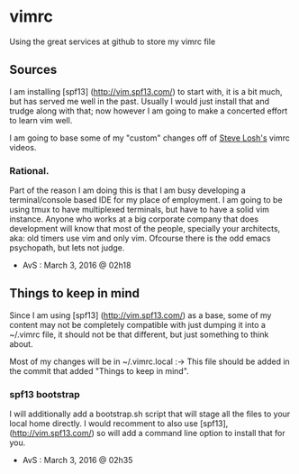 # vimrc

Using the great services at github to store my vimrc file

## Sources

I am installing [spf13] (http://vim.spf13.com/) to start with, it is a bit much, but has served me well in the past.
Usually I would just install that and trudge along with that; now however I am going to make a concerted effort to learn vim well.

I am going to base some of my "custom" changes off of [Steve Losh's](https://www.youtube.com/watch?v=xZuy4gBghho) vimrc videos.


### Rational.

Part of the reason I am doing this is that I am busy developing a terminal/console based IDE for my place of employment.
I am going to be using tmux to have multiplexed terminals, but have to have a solid vim instance. Anyone who works at a big corporate company
that does development will know that most of the people, specially your architects, aka: old timers use vim and only vim. Ofcourse there is the
odd emacs psychopath, but lets not judge.

- AvS : March 3, 2016 @ 02h18

## Things to keep in mind

Since I am using [spf13] (http://vim.spf13.com/) as a base, some of my content may not be completely compatible with just dumping it into a ~/.vimrc file,
it should not be that different, but just something to think about.

Most of my changes will be in ~/.vimrc.local :-> This file should be added in the commit that added "Things to keep in mind".

### spf13 bootstrap

I will additionally add a bootstrap.sh script that will stage all the files to your local home directly. I would recomment to
also use [spf13], (http://vim.spf13.com/) so will add a command line option to install that for you.

- AvS : March 3, 2016 @ 02h35

